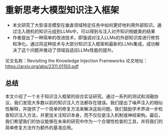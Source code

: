 # 重新思考大模型知识注入框架
- 本文研究了大型语言模型在垂直领域特定任务中如何更好地利用外部知识。通过注入随机的知识元组到LLMs中，可以得到与注入对齐知识相媲美的结果
- 作者提出了一种简单的改进技术，即强调对注入LLMs的外部知识库进行修剪和净化。通过将这种技术与大部分知识注入框架和最新的LLMs集成，成功解决了这个问题并推动了领域自适应LLMs性能的提升。

论文名称：Revisiting the Knowledge Injection Frameworks
论文地址：https://arxiv.org/abs/2311.01150.pdf

## 总结
本文介绍了一个关于知识注入框架的综合实证研究。通过一系列的测试和消融协议，我们发现大多数以前的知识注入方法都存在错误。我们提出了噪声注入的相似性解释，并提供了一个简单的修复方法来解决这些问题。我们鼓励学术界进一步检查知识注入方法，并更加关注知识本身，而不仅仅是注入机制或神经架构。最后，我们希望我们的协议能够在未来的研究中作为一个合理性检查的工具，并将我们的简单修复方法作为额外的基准应用。